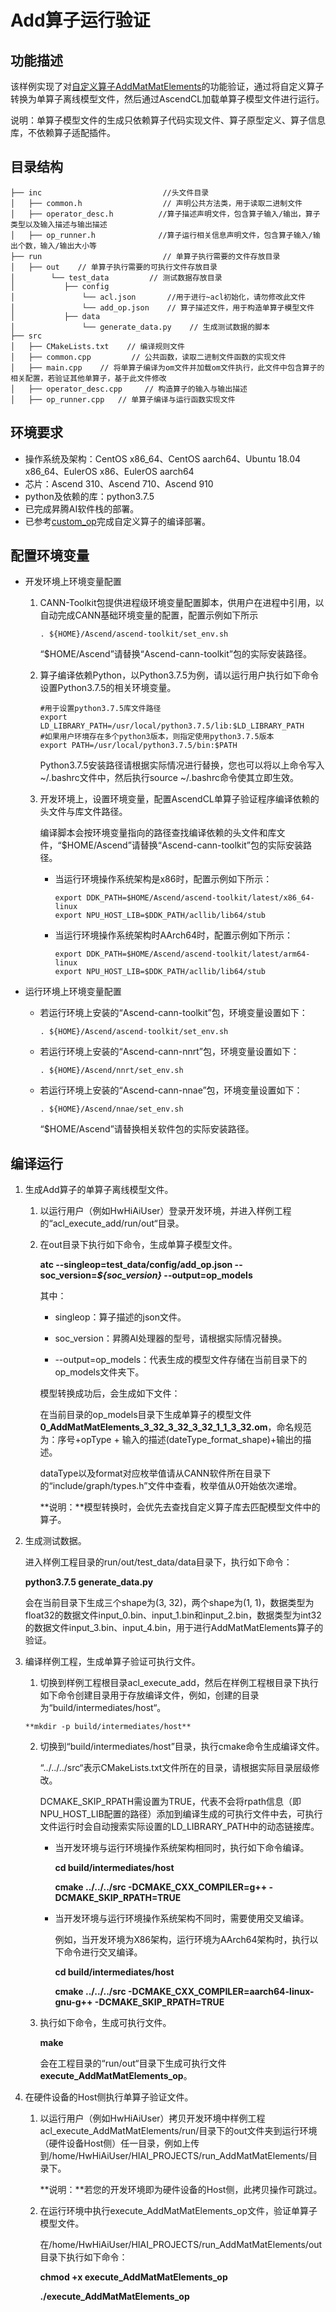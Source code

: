 # Add算子运行验证

## 功能描述

该样例实现了对[自定义算子AddMatMatElements](../../1_custom_op/doc/Add_CN.md)的功能验证，通过将自定义算子转换为单算子离线模型文件，然后通过AscendCL加载单算子模型文件进行运行。

说明：单算子模型文件的生成只依赖算子代码实现文件、算子原型定义、算子信息库，不依赖算子适配插件。

## 目录结构

```
├── inc                           //头文件目录
│   ├── common.h                  // 声明公共方法类，用于读取二进制文件
│   ├── operator_desc.h          //算子描述声明文件，包含算子输入/输出，算子类型以及输入描述与输出描述
│   ├── op_runner.h              //算子运行相关信息声明文件，包含算子输入/输出个数，输入/输出大小等
├── run                           // 单算子执行需要的文件存放目录
│   ├── out    // 单算子执行需要的可执行文件存放目录
│        └── test_data         // 测试数据存放目录
│           ├── config
│               └── acl.json       //用于进行~acl初始化，请勿修改此文件
│               └── add_op.json    // 算子描述文件，用于构造单算子模型文件
│           ├── data
│               └── generate_data.py    // 生成测试数据的脚本
├── src
│   ├── CMakeLists.txt    // 编译规则文件
│   ├── common.cpp         // 公共函数，读取二进制文件函数的实现文件  
│   ├── main.cpp    // 将单算子编译为om文件并加载om文件执行，此文件中包含算子的相关配置，若验证其他单算子，基于此文件修改
│   ├── operator_desc.cpp     // 构造算子的输入与输出描述
│   ├── op_runner.cpp   // 单算子编译与运行函数实现文件
```

## 环境要求

-   操作系统及架构：CentOS x86\_64、CentOS aarch64、Ubuntu 18.04 x86\_64、EulerOS x86、EulerOS aarch64
-   芯片：Ascend 310、Ascend 710、Ascend 910
-   python及依赖的库：python3.7.5
-   已完成昇腾AI软件栈的部署。
-   已参考[custom\_op](../../1_custom_op)完成自定义算子的编译部署。

## 配置环境变量

- 开发环境上环境变量配置

  1. CANN-Toolkit包提供进程级环境变量配置脚本，供用户在进程中引用，以自动完成CANN基础环境变量的配置，配置示例如下所示

     ```
     . ${HOME}/Ascend/ascend-toolkit/set_env.sh
     ```

     “$HOME/Ascend”请替换“Ascend-cann-toolkit”包的实际安装路径。

  2. 算子编译依赖Python，以Python3.7.5为例，请以运行用户执行如下命令设置Python3.7.5的相关环境变量。

     ```
     #用于设置python3.7.5库文件路径
     export LD_LIBRARY_PATH=/usr/local/python3.7.5/lib:$LD_LIBRARY_PATH
     #如果用户环境存在多个python3版本，则指定使用python3.7.5版本
     export PATH=/usr/local/python3.7.5/bin:$PATH
     ```

     Python3.7.5安装路径请根据实际情况进行替换，您也可以将以上命令写入~/.bashrc文件中，然后执行source ~/.bashrc命令使其立即生效。

  3. 开发环境上，设置环境变量，配置AscendCL单算子验证程序编译依赖的头文件与库文件路径。

     编译脚本会按环境变量指向的路径查找编译依赖的头文件和库文件，“$HOME/Ascend”请替换“Ascend-cann-toolkit”包的实际安装路径。

     - 当运行环境操作系统架构是x86时，配置示例如下所示：

       ```
       export DDK_PATH=$HOME/Ascend/ascend-toolkit/latest/x86_64-linux
       export NPU_HOST_LIB=$DDK_PATH/acllib/lib64/stub
       ```

     - 当运行环境操作系统架构时AArch64时，配置示例如下所示：

       ```
       export DDK_PATH=$HOME/Ascend/ascend-toolkit/latest/arm64-linux
       export NPU_HOST_LIB=$DDK_PATH/acllib/lib64/stub
       ```

- 运行环境上环境变量配置

  - 若运行环境上安装的“Ascend-cann-toolkit”包，环境变量设置如下：

    ```
    . ${HOME}/Ascend/ascend-toolkit/set_env.sh
    ```

  - 若运行环境上安装的“Ascend-cann-nnrt”包，环境变量设置如下：

    ```
    . ${HOME}/Ascend/nnrt/set_env.sh
    ```

  - 若运行环境上安装的“Ascend-cann-nnae”包，环境变量设置如下：

    ```
    . ${HOME}/Ascend/nnae/set_env.sh
    ```

    “$HOME/Ascend”请替换相关软件包的实际安装路径。

## 编译运行

1.  生成Add算子的单算子离线模型文件。
    1.  以运行用户（例如HwHiAiUser）登录开发环境，并进入样例工程的“acl\_execute\_add/run/out“目录。
    2.  在out目录下执行如下命令，生成单算子模型文件。

        **atc --singleop=test\_data/config/add\_op.json  --soc\_version=_$\{soc\_version\}_  --output=op\_models**

        其中：

        -   singleop：算子描述的json文件。
        -   soc\_version：昇腾AI处理器的型号，请根据实际情况替换。

        -   --output=op\_models：代表生成的模型文件存储在当前目录下的op\_models文件夹下。

        模型转换成功后，会生成如下文件：

        在当前目录的op\_models目录下生成单算子的模型文件**0\_AddMatMatElements\_3\_32\_3\_32\_3\_32\_1\_1\_3\_32.om**，命名规范为：序号+opType + 输入的描述\(dateType\_format\_shape\)+输出的描述。

        dataType以及format对应枚举值请从CANN软件所在目录下的“include/graph/types.h”文件中查看，枚举值从0开始依次递增。

        **说明：**模型转换时，会优先去查找自定义算子库去匹配模型文件中的算子。


2.  生成测试数据。

    进入样例工程目录的run/out/test\_data/data目录下，执行如下命令：

    **python3.7.5 generate\_data.py**

    会在当前目录下生成三个shape为\(3, 32\)，两个shape为\(1, 1\)，数据类型为float32的数据文件input\_0.bin、input\_1.bin和input\_2.bin，数据类型为int32的数据文件input\_3.bin、input\_4.bin，用于进行AddMatMatElements算子的验证。

3. 编译样例工程，生成单算子验证可执行文件。
    1.  切换到样例工程根目录acl\_execute\_add，然后在样例工程根目录下执行如下命令创建目录用于存放编译文件，例如，创建的目录为“build/intermediates/host“。

       **mkdir -p build/intermediates/host**

    2. 切换到“build/intermediates/host”目录，执行cmake命令生成编译文件。

       “../../../src“表示CMakeLists.txt文件所在的目录，请根据实际目录层级修改。

       DCMAKE_SKIP_RPATH需设置为TRUE，代表不会将rpath信息（即NPU_HOST_LIB配置的路径）添加到编译生成的可执行文件中去，可执行文件运行时会自动搜索实际设置的LD_LIBRARY_PATH中的动态链接库。

       -   当开发环境与运行环境操作系统架构相同时，执行如下命令编译。

           **cd build/intermediates/host**

           **cmake ../../../src -DCMAKE\_CXX\_COMPILER=g++ -DCMAKE\_SKIP\_RPATH=TRUE**

       -   当开发环境与运行环境操作系统架构不同时，需要使用交叉编译。
    
           例如，当开发环境为X86架构，运行环境为AArch64架构时，执行以下命令进行交叉编译。

           **cd build/intermediates/host**
       
           **cmake ../../../src -DCMAKE\_CXX\_COMPILER=aarch64-linux-gnu-g++ -DCMAKE\_SKIP\_RPATH=TRUE**
    
    3. 执行如下命令，生成可执行文件。

       **make**

       会在工程目录的“run/out“目录下生成可执行文件   **execute\_AddMatMatElements\_op**。


4.  在硬件设备的Host侧执行单算子验证文件。
    1.  以运行用户（例如HwHiAiUser）拷贝开发环境中样例工程acl\_execute\_AddMatMatElements/run/目录下的out文件夹到运行环境（硬件设备Host侧）任一目录，例如上传到/home/HwHiAiUser/HIAI\_PROJECTS/run\_AddMatMatElements/目录下。

        **说明：**若您的开发环境即为硬件设备的Host侧，此拷贝操作可跳过。

    2.  在运行环境中执行execute\_AddMatMatElements\_op文件，验证单算子模型文件。

        在/home/HwHiAiUser/HIAI\_PROJECTS/run\_AddMatMatElements/out目录下执行如下命令：

        **chmod +x execute\_AddMatMatElements\_op**

        **./execute\_AddMatMatElements\_op**